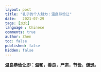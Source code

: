 ```yaml
---
layout: post
title: "孔子的个人魅力：温良恭俭让"
date:   2021-07-29
tags: [文化]
language : Chinese
comments: true
author: Zhen
toc: false
published: false
hidden: false
---
```

**温良恭俭让即：温和，善良，严肃，节俭，谦逊。**


<!--stackedit_data:
eyJoaXN0b3J5IjpbLTE2NzEzMzU3MTEsMTY1OTU3NDU1MF19
-->